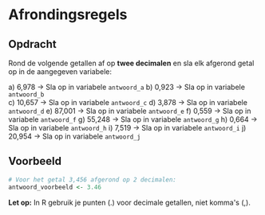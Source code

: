 # Afrondingsregels

## Opdracht

Rond de volgende getallen af op **twee decimalen** en sla elk afgerond getal op in de aangegeven variabele:

a) 6,978 → Sla op in variabele `antwoord_a`
b) 0,923 → Sla op in variabele `antwoord_b`  
c) 10,657 → Sla op in variabele `antwoord_c`
d) 3,878 → Sla op in variabele `antwoord_d`
e) 87,001 → Sla op in variabele `antwoord_e`
f) 0,559 → Sla op in variabele `antwoord_f`
g) 55,248 → Sla op in variabele `antwoord_g`
h) 0,664 → Sla op in variabele `antwoord_h`
i) 7,519 → Sla op in variabele `antwoord_i`
j) 20,954 → Sla op in variabele `antwoord_j`

## Voorbeeld

```r
# Voor het getal 3,456 afgerond op 2 decimalen:
antwoord_voorbeeld <- 3.46
```

**Let op:** In R gebruik je punten (.) voor decimale getallen, niet komma's (,).

